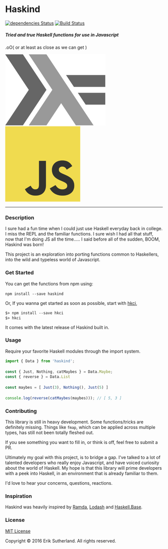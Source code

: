 Haskind
=======

[![dependencies Status][DEPS_IMG]][DEPS]
[![Build Status][BUILD_IMG]][BUILD]

##### Tried and true Haskell functions for use in Javascript

.oO( or at least as close as we can get )

![haskell](/lamda.png)
![js](/js.png)

---

### Description

I sure had a fun time when I could just use Haskell everyday back in college. I
miss the REPL and the familiar functions. I sure wish I had all that stuff, now
that I'm doing JS all the time..... I said before all of the sudden, BOOM,
Haskind was born!

This project is an exploration into porting functions common to Haskellers, into
the wild and typeless world of Javascript.

### Get Started

You can get the functions from npm using:

`npm install --save haskind`

Or, If you wanna get started as soon as possible, start with [hkci][hkci],

```
$> npm install --save hkci
$> hkci
```

It comes with the latest release of Haskind built in.

### Usage

Require your favorite Haskell modules through the import system.

```javascript
import { Data } from 'haskind';

const { Just, Nothing, catMaybes } = Data.Maybe;
const { reverse } = Data.List

const maybes = [ Just(3), Nothing(), Just(5) ]

console.log(reverse(catMaybes(maybes))); // [ 5, 3 ]
```

### Contributing

This library is still in heavy development. Some functions/tricks are definitely
missing. Things like `fmap`, which can be applied across multiple types, has
still not been totally fleshed out.

If you see something you want to fill in, or think is off, feel free to submit a
PR.

Ultimately my goal with this project, is to bridge a gap. I've talked to a lot
of talented developers who really enjoy Javascript, and have voiced curiosity
about the world of Haskell. My hope is that this library will prime developers
with a peek into Haskell, in an environment that is already familiar to them.

I'd love to hear your concerns, questions, reactions.

### Inspiration

Haskind was heavily inspired by [Ramda][Ramda], [Lodash][Lodash] and
[Haskell.Base][Haskell].

### License

[MIT License](http://opensource.org/licenses/MIT)

Copyright &copy; 2016 Erik Sutherland. All rights reserved.

[DEPS]: https://david-dm.org/MrRacoon/haskind
[DEPS_IMG]: https://david-dm.org/MrRacoon/haskind/status.svg

[BUILD]: https://travis-ci.org/MrRacoon/haskind
[BUILD_IMG]: https://travis-ci.org/MrRacoon/haskind.svg?branch=master

[hkci]: https://www.npmjs.com/package/hkci
[Ramda]: http://ramdajs.com/
[Lodash]: https://lodash.com/
[Haskell]: http://hackage.haskell.org/package/base
